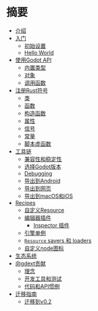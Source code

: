 <!--
  ~ Copyright (c) godot-rust; Bromeon and contributors.
  ~ This Source Code Form is subject to the terms of the Mozilla Public
  ~ License, v. 2.0. If a copy of the MPL was not distributed with this
  ~ file, You can obtain one at https://mozilla.org/MPL/2.0/.
-->

# 摘要

- [介绍](index.md)
- [入门](intro/index.md)
  - [初始设置](intro/setup.md)
  - [Hello World](intro/hello-world.md)
- [使用Godot API](godot-api/index.md)
  - [内置类型](godot-api/builtins.md)
  - [对象](godot-api/objects.md)
  - [调用函数](godot-api/functions.md)
- [注册Rust符号](register/index.md)
  - [类](register/classes.md)
  - [函数](register/functions.md)
  - [构造函数](register/constructors.md)
  - [属性](register/properties.md)
  - [信号](register/signals.md)
  - [常量](register/constants.md)
  - [脚本虚函数](register/virtual-functions.md)
- [工具链](toolchain/index.md)
  - [兼容性和稳定性](toolchain/compatibility.md)
  - [选择Godot版本](toolchain/godot-version.md)
  - [Debugging](toolchain/debugging.md)
  - [导出到Android](toolchain/export-android.md)
  - [导出到网页](toolchain/export-web.md)
  - [导出到macOS和iOS](toolchain/export-mac-and-ios.md)
- [Recipes](recipes/index.md)
  - [自定义Resource](recipes/custom-resources.md)
  - [编辑器插件](recipes/editor-plugin/index.md)
    - [Inspector 插件](recipes/editor-plugin/inspector-plugins.md)
  - [引擎单例](recipes/engine-singleton.md)
  - [`Resource` savers 和 loaders](recipes/resource-saver-loader.md)
  - [自定义node图标](recipes/custom-icons.md)
- [生态系统](ecosystem/index.md)
- [向gdext贡献](contribute/index.md)
  - [理念](contribute/philosophy.md)
  - [开发工具和测试](contribute/dev-tools.md)
  - [代码和API惯例](contribute/conventions.md)
- [迁移指南](migrate/index.md)
  - [迁移到v0.2](migrate/v0.2.md)

